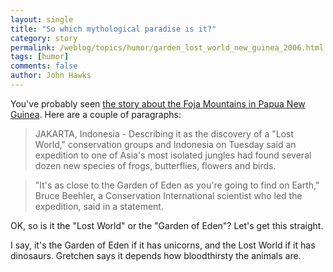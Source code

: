 ```yaml
---
layout: single 
title: "So which mythological paradise is it?" 
category: story
permalink: /weblog/topics/humor/garden_lost_world_new_guinea_2006.html
tags: [humor] 
comments: false 
author: John Hawks 
---
```



<p>
You've probably seen <a href="http://www.msnbc.msn.com/id/11114156/">the story about the Foja Mountains in Papua New Guinea</a>. Here are a couple of paragraphs: 
</p>

<blockquote>JAKARTA, Indonesia - Describing it as the discovery of a "Lost World," conservation groups and Indonesia on Tuesday said an expedition to one of Asia's most isolated jungles had found several dozen new species of frogs, butterflies, flowers and birds.</blockquote>

<blockquote>"It's as close to the Garden of Eden as you're going to find on Earth," Bruce Beehler, a Conservation International scientist who led the expedition, said in a statement.</blockquote>

<p>
OK, so is it the "Lost World" or the "Garden of Eden"? Let's get this straight. 
</p>

<p>
I say, it's the Garden of Eden if it has unicorns, and the Lost World if it has dinosaurs. Gretchen says it depends how bloodthirsty the animals are. 
</p>

